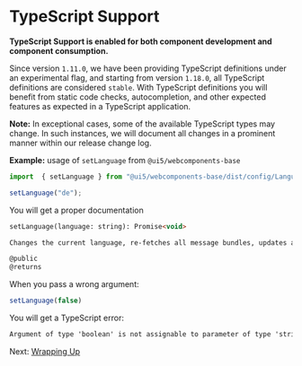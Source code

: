 # TypeScript Support

**TypeScript Support is enabled for both component development and component consumption.**

Since version `1.11.0`, we have been providing TypeScript definitions under an experimental flag, and starting from version `1.18.0`, all TypeScript definitions are considered `stable`.
With TypeScript definitions you will benefit from static code checks, autocompletion, and other expected features as expected in a TypeScript application.


**Note:** In exceptional cases, some of the available TypeScript types may change. In such instances, we will document all changes in a prominent manner within our release change log.


**Example:** usage of `setLanguage` from `@ui5/webcomponents-base`

```ts
import  { setLanguage } from "@ui5/webcomponents-base/dist/config/Language.js";

setLanguage("de");

```

You will get a proper documentation

```html
setLanguage(language: string): Promise<void>

Changes the current language, re-fetches all message bundles, updates all language-aware components and returns a promise that resolves when all rendering is done.

@public
@returns
```

When you pass a wrong argument:

```ts
setLanguage(false)
```

You will get a TypeScript error:
```html
Argument of type 'boolean' is not assignable to parameter of type 'string'.
```


Next: [Wrapping Up](./08-wrapping-up)
